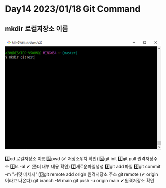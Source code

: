 # Day14 2023/01/18 Git Command

## mkdir 로컬저장소 이름
### <img src=https://github.com/wonseokey/Git-Command/blob/main/gitTest.PNG>
2️⃣cd 로컬저장소 이름
3️⃣pwd (✔ 저장소위치 확인)
4️⃣git init
5️⃣git pull 원격저장주소
6️⃣ls -al ✔ (폴더 내부 내용 확인) 
7️⃣새로운파일생성
8️⃣git add 파일
9️⃣git commit -m "커밋 메세지"
🔟git remote add origin 원격저장소 주소
git remote (✔ origin이라고 나온다)
git branch -M main
git push -u origin main
✔ 원격저장소 확인
